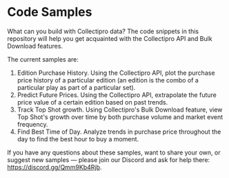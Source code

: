 # Code Samples
What can you build with Collectipro data? The code snippets in this repository will help you get acquainted with the Collectipro API and Bulk Download features.

The current samples are:
1. Edition Purchase History. Using the Collectipro API, plot the purchase price history of a particular edition (an edition is the combo of a particular play as part of a particular set).
2. Predict Future Prices. Using the Collectipro API, extrapolate the future price value of a certain edition based on past trends.
3. Track Top Shot growth. Using Collectipro's Bulk Download feature, view Top Shot's growth over time by both purchase volume and market event frequency.
4. Find Best Time of Day. Analyze trends in purchase price throughout the day to find the best hour to buy a moment.

If you have any questions about these samples, want to share your own, or suggest new samples — please join our Discord and ask for help there: https://discord.gg/Qmm9Kb4Rjb.
